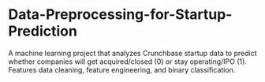 # Data-Preprocessing-for-Startup-Prediction
A machine learning project that analyzes Crunchbase startup data to predict whether companies will get acquired/closed (0) or stay operating/IPO (1). Features data cleaning, feature engineering, and binary classification.
